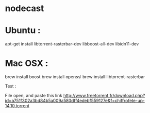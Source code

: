 nodecast
========

Ubuntu :
========

apt-get install libtorrent-rasterbar-dev libboost-all-dev libidn11-dev

Mac OSX :
========

brew install boost
brew install openssl
brew install libtorrent-rasterbar

Test :

File open, and paste this link http://www.freetorrent.fr/download.php?id=a751f302a3bd84b5a009a580dff4edebf559127e&f=chiffrofete-up-14.10.torrent

